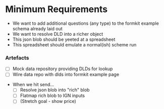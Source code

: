 # Minimum Requirements

- We want to add additional questions (any type) to the formkit example schema already laid out
- We want to resolve DLD into a richer object
- This json blob should be yeeted at a spreadsheet
- This spreadsheet should emulate a normal(ish) scheme run

### Artefacts

- [ ] Mock data repository providing DLDs for lookup
- [ ] Wire data repo with dlds into formkit example page
- When we hit send...
  - [ ] Resolve json blob into "rich" blob
  - [ ] Flatmap rich blob to IGN inputs
  - [ ] (Stretch goal - show price)
